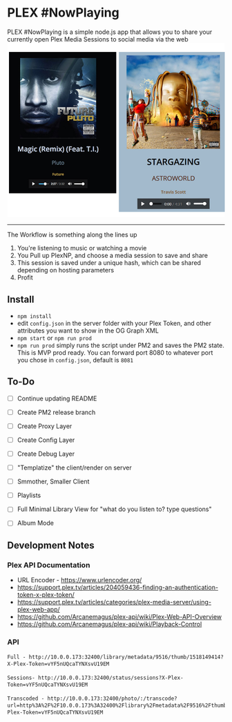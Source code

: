 # PLEX #NowPlaying
PLEX #NowPlaying is a simple node.js app that allows you to share your currently open Plex Media Sessions to social media via the web
![NowPlaying](screenshots/screen.jpg)



__________________________
The Workflow is something along the lines up

1. You're listening to music or watching a movie
2. You Pull up PlexNP, and choose a media session to save and share
3. This session is saved under a unique hash, which can be shared depending on hosting parameters
4. Profit


## Install
- `npm install`
- edit `config.json` in the server folder with your Plex Token, and other attributes you want to show in the OG Graph XML
- `npm start` or `npm run prod`
- `npm run prod` simply runs the script under PM2 and saves the PM2 state. This is MVP prod ready. You can forward port 8080 to whatever port you chose in `config.json`, default is `8081`


## To-Do
- [ ] Continue updating README
- [ ] Create PM2 release branch
- [ ] Create Proxy Layer
- [ ] Create Config Layer
- [ ] Create Debug Layer
- [ ] "Templatize" the client/render on server
- [ ] Smmother, Smaller Client
- [ ] Playlists
- [ ] Full Minimal Library View for "what do you listen to? type questions"
- [ ] Album Mode




## Development Notes

### Plex API Documentation
- URL Encoder - https://www.urlencoder.org/
- https://support.plex.tv/articles/204059436-finding-an-authentication-token-x-plex-token/
- https://support.plex.tv/articles/categories/plex-media-server/using-plex-web-app/
- https://github.com/Arcanemagus/plex-api/wiki/Plex-Web-API-Overview
- https://github.com/Arcanemagus/plex-api/wiki/Playback-Control

### API
```
Full - http://10.0.0.173:32400/library/metadata/9516/thumb/1518149414?X-Plex-Token=vYF5nUQcaTYNXsvU19EM

Sessions- http://10.0.0.173:32400/status/sessions?X-Plex-Token=vYF5nUQcaTYNXsvU19EM

Transcoded - http://10.0.0.173:32400/photo/:/transcode?url=http%3A%2F%2F10.0.0.173%3A32400%2Flibrary%2Fmetadata%2F9516%2Fthumb%2F1518149414%3F&width=148&height=156&X-Plex-Token=vYF5nUQcaTYNXsvU19EM

```
